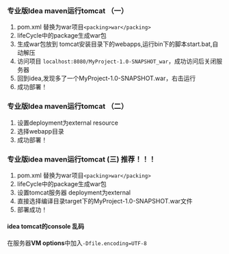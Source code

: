 ### 专业版Idea maven运行tomcat （一）
1. pom.xml 替换为war项目`<packing>war</packing>`
2. lifeCycle中的package生成war包
3. 生成war包放到 tomcat安装目录下的webapps,运行bin下的脚本start.bat,自动解压
4. 访问项目 `localhost:8080/MyProject-1.0-SNAPSHOT_war`，成功访问后关闭服务器
5. 回到idea,发现多了一个MyProject-1.0-SNAPSHOT.war，右击运行
6. 成功部署！


### 专业版Idea maven运行tomcat （二）
1. 设置deployment为external resource
2. 选择webapp目录
3. 成功部署！

### 专业版idea maven运行tomcat (三) 推荐！！！
1. pom.xml 替换为war项目`<packing>war</packing>`
2. lifeCycle中的package生成war包
3. 设置tomcat服务器 deployment为external
4. 直接选择编译目录target下的MyProject-1.0-SNAPSHOT.war文件
5. 部署成功！



#### idea tomcat的console 乱码
在服务器**VM options**中加入`-Dfile.encoding=UTF-8`